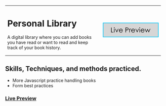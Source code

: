 
<table>
<tr>
<td>

# Personal Library 

A digital library where you can add books you have read or want to read and keep track of your book history.


</td>
<td align="right">

[![Live Preview](./livePreview.png)](https://mauparra80.github.io/Library/)

</td>
</tr>
</table>


## Skills, Techniques, and methods practiced.

- More Javascript practice handling books
- Form best practices


### [Live Preview](https://mauparra80.github.io/Library/)




